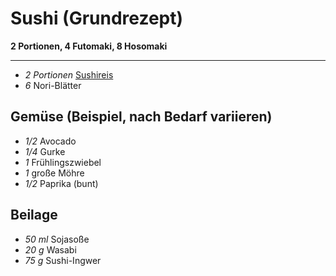 # Sushi (Grundrezept)

**2 Portionen, 4 Futomaki, 8 Hosomaki**

---

- *2 Portionen* [Sushireis](Sushireis.md)
- *6* Nori-Blätter

## Gemüse (Beispiel, nach Bedarf variieren)

- *1/2* Avocado
- *1/4* Gurke
- *1* Frühlingszwiebel
- *1* große Möhre
- *1/2* Paprika (bunt)

## Beilage

- *50 ml* Sojasoße
- *20 g* Wasabi
- *75 g* Sushi-Ingwer
